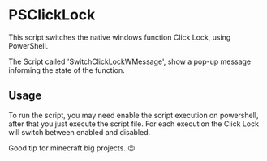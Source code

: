 # PSClickLock

This script switches the native windows function Click Lock, using PowerShell.

The Script called 'SwitchClickLockWMessage', show a pop-up message informing the state of the function.

## Usage

To run the script, you may need enable the script execution on powershell, after that you just execute the script file. For each execution the Click Lock will switch between enabled and disabled.

Good tip for minecraft big projects. :wink:
